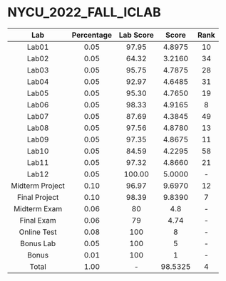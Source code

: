 # NYCU_2022_FALL_ICLAB

|  Lab  | Percentage | Lab Score | Score | Rank |
|:------:|:----------:|:------------:|:------------:|:------------:|
| Lab01           | 0.05 | 97.95 | 4.8975 | 10 | 
| Lab02           | 0.05 | 64.32 | 3.2160 | 34 | 
| Lab03           | 0.05 | 95.75 | 4.7875 | 28 |
| Lab04           | 0.05 | 92.97 | 4.6485 | 31 |
| Lab05           | 0.05 | 95.30 | 4.7650 | 19 |
| Lab06           | 0.05 | 98.33 | 4.9165 | 8 |
| Lab07           | 0.05 | 87.69 | 4.3845 | 49 |
| Lab08           | 0.05 | 97.56 | 4.8780 | 13 |
| Lab09           | 0.05 | 97.35 | 4.8675 | 11 |
| Lab10           | 0.05 | 84.59 | 4.2295 | 58 |
| Lab11           | 0.05 | 97.32 | 4.8660 | 21 |
| Lab12           | 0.05 | 100.00 | 5.0000 | - |
| Midterm Project | 0.10 | 96.97 | 9.6970 | 12 |
| Final Project   | 0.10 | 98.39 | 9.8390 | 7 | 
| Midterm Exam    | 0.06 | 80 | 4.8 | - |
| Final Exam      | 0.06 | 79 | 4.74 | - |
| Online Test     | 0.08 | 100 | 8 | - |
| Bonus Lab       | 0.05 | 100 | 5 | - |
| Bonus           | 0.01 | 100 | 1 | - |
| Total           | 1.00 | - | 98.5325 | 4 |
